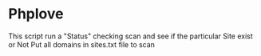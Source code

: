 # Phplove

This script run a "Status" checking scan and see if the particular Site exist or Not
Put all domains in sites.txt file to scan
